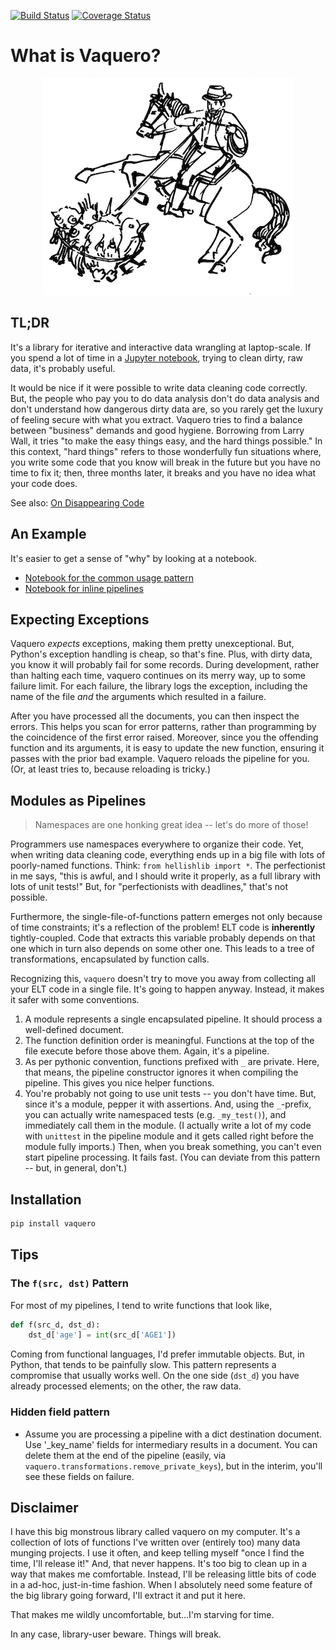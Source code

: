 [![Build Status](https://travis-ci.org/jbn/vaquero.svg?branch=master)](https://travis-ci.org/jbn/vaquero)
[![Coverage Status](https://coveralls.io/repos/github/jbn/vaquero/badge.svg?branch=master)](https://coveralls.io/github/jbn/vaquero?branch=master)


# What is Vaquero?

<div align="center">
    <img src="logo.png" alt="Vaquero logo" />
    <!-- art by https://www.fiverr.com/calum_mcghee -->
</div>

## TL;DR

It's a library for iterative and interactive data wrangling at
laptop-scale. If you spend a lot of time in a
[Jupyter notebook](http://jupyter.org/), trying to clean dirty, raw
data, it's probably useful.

It would be nice if it were possible to write data cleaning code
correctly. But, the people who pay you to do data analysis don't do
data analysis and don't understand how dangerous dirty data are, so you
rarely get the luxury of feeling secure with what you extract. Vaquero
tries to find a balance between "business" demands and good hygiene.
Borrowing from Larry Wall, it tries "to make the easy things easy, and 
the hard things possible." In this context, "hard things" refers to
those wonderfully fun situations where, you write some code that you
know will break in the future but you have no time to fix it; then,
three months later, it breaks and you have no idea what your code does.

See also: [On Disappearing Code](https://medium.com/@generativist/on-disappearing-code-7fa2494203aa)

## An Example

It's easier to get a sense of "why" by looking at a notebook.

- [Notebook for the common usage pattern](https://github.com/jbn/vaquero/blob/master/demo/Module_Demo.ipynb)
- [Notebook for inline pipelines](https://github.com/jbn/vaquero/blob/master/demo/Inline_Demo.ipynb)

## Expecting Exceptions

Vaquero *expects* exceptions, making them pretty unexceptional. But,
Python's exception handling is cheap, so that's fine. Plus, with dirty
data, you know it will probably fail for some records. During
development, rather than halting each time, vaquero continues on its
merry way, up to some failure limit. For each failure, the library
logs the exception, including the name of the file *and* the arguments
which resulted in a failure.

After you have processed all the documents, you can then inspect the
errors. This helps you scan for error patterns, rather than programming
by the coincidence of the first error raised. Moreover, since you the
offending function and its arguments, it is easy to update the new
function, ensuring it passes with the prior bad example. Vaquero reloads
the pipeline for you. (Or, at least tries to, because reloading is
tricky.)

## Modules as Pipelines

> Namespaces are one honking great idea -- let's do more of those!

Programmers use namespaces everywhere to organize their code. Yet, when
writing data cleaning code, everything ends up in a big file with lots
of poorly-named functions. Think: `from hellishlib import *`. The
perfectionist in me says, "this is awful, and I should write it
properly, as a full library with lots of unit tests!" But, for
"perfectionists with deadlines," that's not possible.

Furthermore, the single-file-of-functions pattern emerges not only
because of time constraints; it's a reflection of the problem! ELT
code is **inherently** tightly-coupled. Code that extracts this variable
probably depends on that one which in turn also depends on some other
one. This leads to a tree of transformations, encapsulated by function
calls.

Recognizing this, `vaquero` doesn't try to move you away from
collecting all your ELT code in a single file. It's going to happen
anyway. Instead, it makes it safer with some conventions.

1. A module represents a single encapsulated pipeline. It should
process a well-defined document.
2. The function definition order is meaningful. Functions at the top
of the file execute before those above them. Again, it's a pipeline.
3. As per pythonic convention, functions prefixed with `_` are private.
Here, that means, the pipeline constructor ignores it when compiling
the pipeline. This gives you nice helper functions.
4. You're probably not going to use unit tests -- you don't have time.
But, since it's a module, pepper it with assertions. And, using
the `_`-prefix, you can actually write namespaced tests
(e.g. `_my_test()`), and immediately call them in the module.
(I actually write a lot of my code with `unittest` in the pipeline
module and it gets called right before the module fully imports.)
Then, when you break something, you can't even start pipeline
processing. It fails fast. (You can deviate from this pattern -- but,
in general, don't.)

## Installation

```sh
pip install vaquero
```

## Tips

### The `f(src, dst)` Pattern

For most of my pipelines, I tend to write functions that look like,

```python
def f(src_d, dst_d):
    dst_d['age'] = int(src_d['AGE1'])
```

Coming from functional languages, I'd prefer immutable objects. But,
in Python, that tends to be painfully slow. This pattern represents a
compromise that usually works well. On the one side (`dst_d`) you have
already processed elements; on the other, the raw data.  


### Hidden field pattern

- Assume you are processing a pipeline with a dict destination document.
  Use '_key_name' fields for intermediary results in a document. You can
  delete them at the end of the pipeline (easily, via
  `vaquero.transformations.remove_private_keys`), but in the interim,
  you'll see these fields on failure.

## Disclaimer

I have this big monstrous library called vaquero on my computer. It's a
collection of lots of functions I've written over (entirely too) many
data munging projects. I use it often, and keep telling myself "once I
find the time, I'll release it!" And, that never happens. It's too big
to clean up in a way that makes me comfortable. Instead, I'll be
releasing little bits of code in a ad-hoc, just-in-time fashion. When
I absolutely need some feature of the big library going forward, I'll
extract it and put it here.

That makes me wildly uncomfortable, but...I'm starving for time.

In any case, library-user beware. Things will break.
